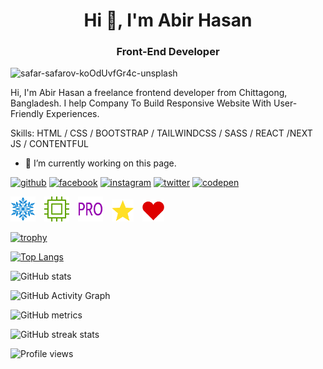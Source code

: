 <h1 align="center">Hi 👋, I'm Abir Hasan</h1>
<h3 align="center">Front-End Developer</h3>

![safar-safarov-koOdUvfGr4c-unsplash](https://user-images.githubusercontent.com/75903935/167396728-09ee39d2-3bea-4954-8288-d3560af91830.jpg)


Hi, I'm Abir Hasan a freelance frontend developer from Chittagong, Bangladesh. I help Company To Build Responsive Website With User-Friendly Experiences.

Skills:  HTML / CSS / BOOTSTRAP / TAILWINDCSS / SASS / REACT /NEXT JS / CONTENTFUL

- 🔭 I’m currently working on this page. 


[<img src='https://cdn.jsdelivr.net/npm/simple-icons@3.0.1/icons/github.svg' alt='github' height='40'>](https://github.com/abirhasn07)  [<img src='https://cdn.jsdelivr.net/npm/simple-icons@3.0.1/icons/facebook.svg' alt='facebook' height='40'>](https://www.facebook.com/iamabir23)  [<img src='https://cdn.jsdelivr.net/npm/simple-icons@3.0.1/icons/instagram.svg' alt='instagram' height='40'>](https://www.instagram.com/m_abirhasan007/)  [<img src='https://cdn.jsdelivr.net/npm/simple-icons@3.0.1/icons/twitter.svg' alt='twitter' height='40'>](https://twitter.com/m_abirhasan07)  [<img src='https://cdn.jsdelivr.net/npm/simple-icons@3.0.1/icons/codepen.svg' alt='codepen' height='40'>](https://codepen.io/abirhasn07)  

<a href='https://archiveprogram.github.com/'><img src='https://raw.githubusercontent.com/acervenky/animated-github-badges/master/assets/acbadge.gif' width='40' height='40'></a> <a href='https://docs.github.com/en/developers'><img src='https://raw.githubusercontent.com/acervenky/animated-github-badges/master/assets/devbadge.gif' width='40' height='40'></a> <a href='https://github.com/pricing'><img src='https://raw.githubusercontent.com/acervenky/animated-github-badges/master/assets/pro.gif' width='40' height='40'></a> <a href='https://stars.github.com/'><img src='https://raw.githubusercontent.com/acervenky/animated-github-badges/master/assets/starbadge.gif' width='35' height='35'></a> <a href='https://docs.github.com/en/github/supporting-the-open-source-community-with-github-sponsors'><img src='https://raw.githubusercontent.com/acervenky/animated-github-badges/master/assets/sponsorbadge.gif' width='35' height='35'></a> 

[![trophy](https://github-profile-trophy.vercel.app/?username=abirhasn07)](https://github.com/ryo-ma/github-profile-trophy)

[![Top Langs](https://github-readme-stats.vercel.app/api/top-langs/?username=abirhasn07)](https://github.com/anuraghazra/github-readme-stats)

![GitHub stats](https://github-readme-stats.vercel.app/api?username=abirhasn07&show_icons=true&count_private=true)  

![GitHub Activity Graph](https://activity-graph.herokuapp.com/graph?username=abirhasn07)  

![GitHub metrics](https://metrics.lecoq.io/abirhasn07)  

![GitHub streak stats](https://github-readme-streak-stats.herokuapp.com/?user=abirhasn07)  

![Profile views](https://gpvc.arturio.dev/abirhasn07)  
